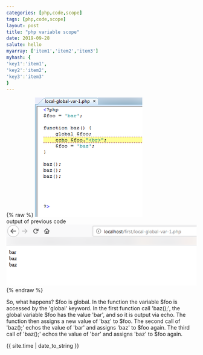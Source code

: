 ```yaml
---
categories: [php,code,scope]
tags: [php,code,scope]
layout: post
title: "php variable scope"
date: 2019-09-28
salute: hello
myarray: ['item1','item2','item3']
myhash: {
'key1':'item1',
'key2':'item2',
'key3':'item3'
}
---
```

{% raw %}
<img src="https://github.com/joekingTheThird3/joekingTheThird3.github.io/blob/master/assets/28-09-2019-0375.png?raw=true">
<br>
output of previous code
<br>
<img src="https://raw.githubusercontent.com/joekingTheThird3/joekingTheThird3.github.io/master/assets/28-09-2019-0374.png?raw=true">
{% endraw %}


So, what happens?
$foo is global. In the function the variable $foo is accessed by the 'global' keyword.
In the first function call 'baz();', the global variable $foo has the value 'bar', and so it is output via echo.
The function then assigns a new value of 'baz' to $foo.
The second call of 'baz();' echos the value of 'bar' and assigns 'baz' to $foo again.
The third call  of 'baz();' echos the value of 'bar' and assigns 'baz' to $foo again.




{{ site.time | date_to_string }}
